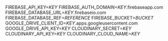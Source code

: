 FIREBASE_API_KEY=*KEY*
FIREBASE_AUTH_DOMAIN=*KEY*.firebaseapp.com
FIREBASE_DATABASE_URL=*KEY*.firebaseio.com
FIREBASE_DATABASE_REF=*REFERENCE*
FIREBASE_BUCKET=*BUCKET*
GOOGLE_DRIVE_CLIENT_ID=*KEY*.apps.googleusercontent.com
GOOGLE_DRIVE_API_KEY=*KEY*
CLOUDINARY_SECRET=*KEY*
CLOUDINARY_API_KEY=*KEY*
CLOUDINARY_CLOUD_NAME=*KEY*

